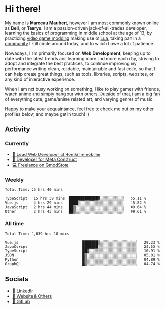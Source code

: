 # Hi there!

My name is **Marceau Maubert**, however I am most commonly known online as **Bell**, or **Tenrys**. I am a passion-driven jack-of-all-trades developer, learning the basics of programming in middle school at the age of 13, by practicing [video game modding](https://garrysmod.com) making use of [Lua](https://lua.org), taking part in a [community](https://metastruct.net) I still circle around today, and to which I owe a lot of patience.

Nowadays, I am primarily focused on **Web Development**, keeping up to date with the latest trends and learning more and more each day, striving to adopt  and integrate the best practices, to continue improving my performance writing clean, readable, maintainable and fast code, so that I can help create great things, such as tools, libraries, scripts, websites, or any kind of interactive experience.

When I am not busy working on something, I like to play games with friends, watch anime and simply hang out with others. Outside of that, I am a big fan of everything cute, game/anime related art, and varying genres of music.

Happy to make your acquaintance, feel free to check me out on my other profiles below, and maybe get in touch! :)

## Activity

### Currently

- [🏢 Lead Web Developer at Homki Immobilier](https://homki-immobilier.com)
- [🎈 Developer for Meta Construct](https://metastruct.net)
- [💻 Freelance on GmodStore](https://www.gmodstore.com/users/Tenrys)

### Weekly
<!--START_SECTION:wakaWeekly-->

```text
Total Time: 25 hrs 40 mins

TypeScript   15 hrs 38 mins  █████████████▓░░░░░░░░░░░   55.11 %
Vue.js       4 hrs 29 mins   ████░░░░░░░░░░░░░░░░░░░░░   15.82 %
JavaScript   2 hrs 44 mins   ██▒░░░░░░░░░░░░░░░░░░░░░░   09.64 %
Other        2 hrs 43 mins   ██▒░░░░░░░░░░░░░░░░░░░░░░   09.61 %
```

<!--END_SECTION:wakaWeekly-->

### All time
<!--START_SECTION:wakaTotal-->

```text
Total Time: 1,639 hrs 10 mins

Vue.js                             ███████▒░░░░░░░░░░░░░░░░░   29.23 %
JavaScript                         ███████░░░░░░░░░░░░░░░░░░   28.33 %
TypeScript                         ██▓░░░░░░░░░░░░░░░░░░░░░░   10.91 %
JSON                               █▒░░░░░░░░░░░░░░░░░░░░░░░   05.01 %
Python                             █▒░░░░░░░░░░░░░░░░░░░░░░░   04.89 %
GraphQL                            █▒░░░░░░░░░░░░░░░░░░░░░░░   04.74 %
```

<!--END_SECTION:wakaTotal-->

## Socials

- [👔 LinkedIn](https://www.linkedin.com/in/marceau-maubert)
- [🔗 Website & Others](https://bell.moe)
- [🦊 GitLab](https://gitlab.com/Tenrys)

